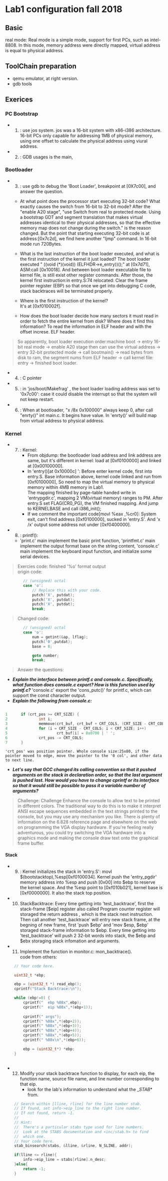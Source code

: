 # Lab1 configuration    fall 2018
## Basic
real mode:
    Real mode is a simple mode, support for first PCs, such as intel-8808. In this mode, memory address were directly mapped, virtual address is equal to physical address.


## ToolChain preparation

* qemu emulator, at right version.
* gdb tools

## Exerices
### PC Bootstrap
* 1. : use jos system. jos was a 16-bit system with x86-i386 architecture. 16-bit PCs only capable for addressing 1MB of physical memory, using one offset to calculate the physical address using viural address. 
* 2. : GDB usages is the main, 
### Bootloader
* 3. : use gdb to debug the 'Boot Loader', breakpoint at [0X7c00], and answer the question.
    * At what point does the processor start executing 32-bit code? What exactly causes the switch from 16-bit to 32-bit mode?
        After the "enable A20 stage", "use Switch from real to protected mode. Using a bootstrap GDT and segment translation that makes virtual addresses identical to their physical addresses, so that the effective memory map does not change during the switch." is the reason changed. But the point that starting executing 32-bit code is at address:[0x7c2d], we find here another "ljmp" command.
        In 16-bit mode run 720Bytes.
    
    * What is the last instruction of the boot loader executed, and what is the first instruction of the kernel it just loaded?
        The boot loader executed " ((void (*)(void)) (ELFHDR->e_entry))();" at [0x7d71], ASM:call [0x10018]. And between boot loader executable file to kernel file, is still exist other register commands.
        After those, the kernel first instruction:in entry.S:74 relocated: Clear the frame pointer register (EBP) so that once we get into debugging C code, stack backtraces will be terminated properly.
         
    * Where is the first instruction of the kernel?  
       It's at [0xf010002f]. 
    
    * How does the boot loader decide how many sectors it must read in order to fetch the entire kernel from disk? Where does it find this information?
        To  read the information in ELF header and with the offset increse. ELF header.  


> So apparently, boot loader execution order:machine boot -> entry 16-bit real mode -> enable A20 stage then can use the virtual address -> entry 32-bit protected mode -> call bootmain() ->  read bytes from disk to ram, the segment nums from ELF header -> call kernel file: entry -> finished boot loader.  

* 4. : C pointer

* 5. : in 'jos/boot/Makefrag' , the boot loader loading address was set to '0x7c00': case it could disable the interrupt so that the system will not keep restart. 

* 6. : When at bootloader, "x /8x 0x100000" always keep 0, after call "enrty()" int main.c. It begins have value. In 'enrty()' will build map from virtual address to physical address.

### Kernel
* 7. : Kernel: 
        * From objdump: the bootloader load address and link address are same, but it's different in kernel: load at [0xf0100000] and linked at [0x00100000].    
        * In 'entry()[at 0x10000c] ': Before enter kernel code, first into entry.S. Base information above, kernel code linked and run from [0xf0100000], So need to map the virtual memory to physical memory within 4MB memory in Lab1.  
        The mapping finished by page-table handed write in 'entrypgdir.c',  mapping 2 VM(virtual memory) ranges to PM. After entry.S set FLAG(CR0_PG), the VM finished mapping. And jump to KERNELBASE and call  i386_init();
        * If we comment the important code[movl %eax ,%cr0]: System exit, can't find address [0xf0100000], sucked in 'entry.S'. And 'x /x' output some address not under [0xf0400000]. 

* 8. : printf():
    * 'print.c' main implement the basic print function, 'printfmt.c' main implement the output format base on the string content, 'console.c' main implement the keyboard input function, and initialize some serial devices.

> Exercies code: finished '%o' format output  
> origin code:  
```C
        // (unsigned) octal
		case 'o':
			// Replace this with your code.
			putch('X', putdat);
			putch('X', putdat);
			putch('X', putdat);
			break;

```
> Changed code: 
```C
		// (unsigned) octal
		case 'o':
			num = getint(&ap, lflag);
			putch('0',putdat);
			base = 8;

			goto number;
			break;
```

> Answer the questions:  

*  ***Explain the interface between printf.c and console.c. Specifically, what function does console.c export? How is this function used by printf.c?***
     'console.c' export the 'cons_putc()' for printf.c, which can support the const character output.
* ***Explain the following from console.c:***  

```c

1      if (crt_pos >= CRT_SIZE) {
2              int i;
3              memmove(crt_buf, crt_buf + CRT_COLS, (CRT_SIZE - CRT_COLS) * sizeof(uint16_t));
4              for (i = CRT_SIZE - CRT_COLS; i < CRT_SIZE; i++)
5                      crt_buf[i] = 0x0700 | ' ';
6              crt_pos -= CRT_COLS;
7      }

```
    'crt_pos' was position pointer. Whole console size:25x80, if the pointer moved to edge, move the pointer to the '0 col', and other data to next line.
    
* ***Let's say that GCC changed its calling convention so that it pushed arguments on the stack in declaration order, so that the last argument is pushed last. How would you have to change cprintf or its interface so that it would still be possible to pass it a variable number of arguments?***

> Challenge:
Challenge Enhance the console to allow text to be printed in different colors. The traditional way to do this is to make it interpret ANSI escape sequences embedded in the text strings printed to the console, but you may use any mechanism you like. There is plenty of information on the 6.828 reference page and elsewhere on the web on programming the VGA display hardware. If you're feeling really adventurous, you could try switching the VGA hardware into a graphics mode and making the console draw text onto the graphical frame buffer.  

#### Stack
* 9. : Kernel initializes the stack in 'entry.S': movl $(bootstacktop),%esp[0xf0100034].  Kernel push the 'entry_pgdir' memory address into %esp and push [0x00] into $ebp  to reserve the kernel space. And the %esp point to [0xf010b021], kernel base is [0xf0000000]. It also the stack top position.

* 10. StackBacktrace:  Every time getting into 'test_backtrace',  first the stack-frame [$eip] register also called Program counter register will storaged the return address , which is the stack next instruction. Then call another 'test_backtrace' will entry new stack frame, at the begning of new frame, first 'push $ebp' and 'mov $esp, $ebp' storaged stack-frame information to $ebp. Every time getting into 'test_backtrace' will push 2 32-bit words into stack, the $ebp and $ebx storaging stack infomation and arguments.


* 11. Implement the function in monitor.c: mon_backtrace().  
code from others:
```c
	// Your code here.

	uint32_t *ebp;

	ebp = (uint32_t *) read_ebp();
	cprintf("Stack Backtrace:\n");

	while (ebp!=0) {
		cprintf("  ebp %08x",ebp);
		cprintf("  eip %08x",*(ebp+1));
		
		cprintf(" args");
		cprintf(" %08x",*(ebp+2));
		cprintf(" %08x",*(ebp+3));
		cprintf(" %08x",*(ebp+4));
		cprintf(" %08x",*(ebp+5));
		cprintf(" %08x\n",*(ebp+6));

		ebp = (uint32_t*) *ebp;
	}
	
```

* 12. Modify your stack backtrace function to display, for each eip, the function name, source file name, and line number corresponding to that eip.
        * look for the lab's information to understand what the __STAB_* from.  
```C
	// Search within [lline, rline] for the line number stab.
	// If found, set info->eip_line to the right line number.
	// If not found, return -1.
	//
	// Hint:
	//	There's a particular stabs type used for line numbers.
	//	Look at the STABS documentation and <inc/stab.h> to find
	//	which one.
	// Your code here.
	stab_binsearch(stabs, &lline, &rline, N_SLINE, addr);

	if(lline <= rline){
		info->eip_line = stabs[rline].n_desc;
	}else{
		return -1;
	}
```
